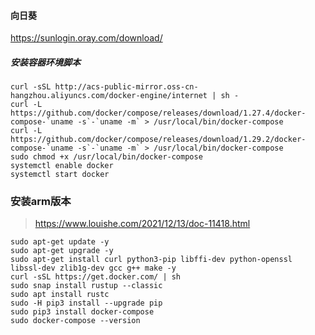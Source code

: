 #### 向日葵
https://sunlogin.oray.com/download/

##### 安装容器环境脚本 
```shell
curl -sSL http://acs-public-mirror.oss-cn-hangzhou.aliyuncs.com/docker-engine/internet | sh -
curl -L https://github.com/docker/compose/releases/download/1.27.4/docker-compose-`uname -s`-`uname -m` > /usr/local/bin/docker-compose
curl -L https://github.com/docker/compose/releases/download/1.29.2/docker-compose-`uname -s`-`uname -m` > /usr/local/bin/docker-compose
sudo chmod +x /usr/local/bin/docker-compose
systemctl enable docker
systemctl start docker
```

### 安装arm版本
> https://www.louishe.com/2021/12/13/doc-11418.html
```shell
sudo apt-get update -y
sudo apt-get upgrade -y
sudo apt-get install curl python3-pip libffi-dev python-openssl libssl-dev zlib1g-dev gcc g++ make -y
curl -sSL https://get.docker.com/ | sh
sudo snap install rustup --classic
sudo apt install rustc
sudo -H pip3 install --upgrade pip
sudo pip3 install docker-compose
sudo docker-compose --version
```
